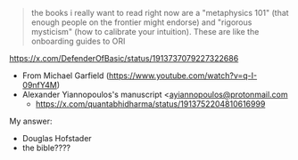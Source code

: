 > the books i really want to read right now are a "metaphysics 101" (that enough people on the frontier might endorse) and "rigorous mysticism" (how to calibrate your intuition). These are like the onboarding guides to ORI

https://x.com/DefenderOfBasic/status/1913737079227322686

- From Michael Garfield (https://www.youtube.com/watch?v=q-I-09nfY4M)
- Alexander Yiannopoulos's manuscript <ayiannopoulos@protonmail.com
	- https://x.com/quantabhidharma/status/1913752204810616999


My answer:

- Douglas Hofstader
- the bible???? 